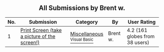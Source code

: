 ﻿<div align="center">

## All Submissions by Brent w\.

</div>

No.  | Submission | Category | By   | User Rating
---- | ---------- | -------- | ---- | -----------
1 | [Print Screen \(take a picture of the screen\!\)<br />](https://github.com/Planet-Source-Code/brent-w-print-screen-take-a-picture-of-the-screen__1-1333) | [Miscellaneous<br /><sup>Visual Basic</sup>](../ByCategory/miscellaneous__1-1.md) | Brent w\. | 4.2 (161 globes from 38 users)
